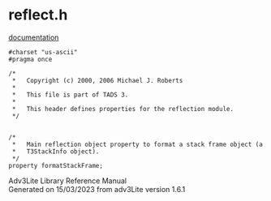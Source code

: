 # reflect.h

[documentation](../file/reflect.h.html)

    #charset "us-ascii"
    #pragma once

    /* 
     *   Copyright (c) 2000, 2006 Michael J. Roberts
     *   
     *   This file is part of TADS 3.
     *   
     *   This header defines properties for the reflection module.  
     */


    /*
     *   Main reflection object property to format a stack frame object (a
     *   T3StackInfo object).  
     */
    property formatStackFrame;

<div class="ftr">

Adv3Lite Library Reference Manual  
Generated on 15/03/2023 from adv3Lite version 1.6.1

</div>
